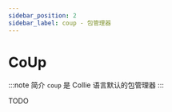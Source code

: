 ```yaml
---
sidebar_position: 2
sidebar_label: coup - 包管理器
---
```


# CoUp

:::note 简介
`coup` 是 Collie 语言默认的包管理器
:::

TODO
